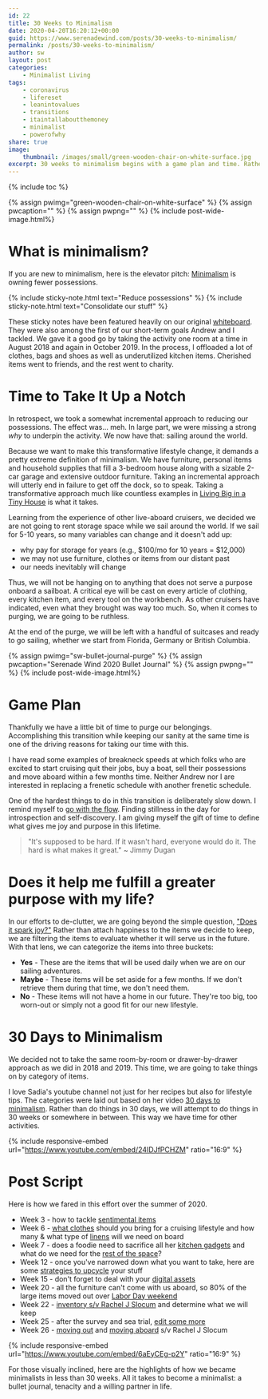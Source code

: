 ```yaml
---
id: 22
title: 30 Weeks to Minimalism
date: 2020-04-20T16:20:12+00:00
guid: https://www.serenadewind.com/posts/30-weeks-to-minimalism/
permalink: /posts/30-weeks-to-minimalism/
author: sw
layout: post
categories:
    - Minimalist Living
tags:
    - coronavirus
    - lifereset
    - leanintovalues
    - transitions
    - itaintallaboutthemoney
    - minimalist
    - powerofwhy
share: true
image:
    thumbnail: /images/small/green-wooden-chair-on-white-surface.jpg 
excerpt: 30 weeks to minimalism begins with a game plan and time. Rather than replace a busy schedule with another busy schedule, give yourself time. Find stillness in the day for introspection and self-discovery. 
---
```

{% include toc %}

{% assign pwimg="green-wooden-chair-on-white-surface" %}
{% assign pwcaption="" %}
{% assign pwpng="" %}
{% include post-wide-image.html%}

# What is minimalism?

If you are new to minimalism, here is the elevator pitch: [Minimalism](https://www.becomingminimalist.com/what-is-minimalism/ "Becoming Minimalist") is owning fewer possessions.

{% include sticky-note.html text="Reduce possessions" %}
{% include sticky-note.html text="Consolidate our stuff" %}

These sticky notes have been featured heavily on our original [whiteboard](https://www.serenadewind.com/posts/time-to-go-to-the-whiteboard/ "Time to go to the whiteboard"). They were also among the first of our short-term goals Andrew and I tackled. We gave it a good go by taking the activity one room at a time in August 2018 and again in October 2019. In the process, I offloaded a lot of clothes, bags and shoes as well as underutilized kitchen items. Cherished items went to friends, and the rest went to charity.

# Time to Take It Up a Notch

In retrospect, we took a somewhat incremental approach to reducing our possessions. The effect was... meh. In large part, we were missing a strong _why_ to underpin the activity. We now have that: sailing around the world.

Because we want to make this transformative lifestyle change, it demands a pretty extreme definition of minimalism. We have furniture, personal items and household supplies that fill a 3-bedroom house along with a sizable 2-car garage and extensive outdoor furniture. Taking an incremental approach will utterly end in failure to get off the dock, so to speak. Taking a transformative approach much like countless examples in [Living Big in a Tiny House](https://www.youtube.com/channel/UCoNTMWgGuXtGPLv9UeJZwBw "Living Big in a Tiny House") is what it takes.

Learning from the experience of other live-aboard cruisers, we decided we are not going to rent storage space while we sail around the world. If we sail for 5-10 years, so many variables can change and it doesn't add up:

-   why pay for storage for years (e.g., $100/mo for 10 years = $12,000)
-   we may not use furniture, clothes or items from our distant past
-   our needs inevitably will change

Thus, we will not be hanging on to anything that does not serve a purpose onboard a sailboat. A critical eye will be cast on every article of clothing, every kitchen item, and every tool on the workbench. As other cruisers have indicated, even what they brought was way too much. So, when it comes to purging, we are going to be ruthless.

At the end of the purge, we will be left with a handful of suitcases and ready to go sailing, whether we start from Florida, Germany or British Columbia.

{% assign pwimg="sw-bullet-journal-purge" %}
{% assign pwcaption="Serenade Wind 2020 Bullet Journal" %}
{% assign pwpng="" %}
{% include post-wide-image.html%}

# Game Plan

Thankfully we have a little bit of time to purge our belongings. Accomplishing this transition while keeping our sanity at the same time is one of the driving reasons for taking our time with this.

I have read some examples of breakneck speeds at which folks who are excited to start cruising quit their jobs, buy a boat, sell their possessions and move aboard within a few months time. Neither Andrew nor I are interested in replacing a frenetic schedule with another frenetic schedule.

One of the hardest things to do in this transition is deliberately slow down. I remind myself to [go with the flow](https://serenadewind.com/relationships/going-with-the-flow/ "Going with the Flow"). Finding stillness in the day for introspection and self-discovery. I am giving myself the gift of time to define what gives me joy and purpose in this lifetime.

>"It's supposed to be hard. If it wasn't hard, everyone would do it. The hard is what makes it great." ~ Jimmy Dugan

# Does it help me fulfill a greater purpose with my life?

In our efforts to de-clutter, we are going beyond the simple question, ["Does it spark joy?"](https://www.becomingminimalist.com/does-it-spark-joy-is-the-wrong-decluttering-question/ "Does it spark joy is the wrong decluttering question") Rather than attach happiness to the items we decide to keep, we are filtering the items to evaluate whether it will serve us in the future. With that lens, we can categorize the items into three buckets:

- **Yes** - These are the items that will be used daily when we are on our sailing adventures.
- **Maybe** - These items will be set aside for a few months. If we don't retrieve them during that time, we don't need them.
- **No** - These items will not have a home in our future. They're too big, too worn-out or simply not a good fit for our new lifestyle.

# 30 Days to Minimalism

We decided not to take the same room-by-room or drawer-by-drawer approach as we did in 2018 and 2019. This time, we are going to take things on by category of items. 

I love Sadia's youtube channel not just for her recipes but also for lifestyle tips. The categories were laid out based on her video [30 days to minimalism](https://www.youtube.com/watch?v=24IDJfPCHZM "30 days to minimalism"). Rather than do things in 30 days, we will attempt to do things in 30 weeks or somewhere in between. This way we have time for other activities.

{% include responsive-embed url="https://www.youtube.com/embed/24IDJfPCHZM" ratio="16:9" %}

# Post Script

Here is how we fared in this effort over the summer of 2020.

 - Week 3 - how to tackle [sentimental items](/posts/throw-back/)
 - Week 6 - [what clothes](posts/packing-light/) should you bring for a cruising lifestyle and how many & what type of [linens](/posts/boat-head/) will we need on board 
 - Week 7 - does a foodie need to sacrifice all her [kitchen gadgets](/posts/sea-foodie/) and what do we need for the [rest of the space](/posts/sea-foodie/)?
 - Week 12 - once you've narrowed down what you want to take, here are some [strategies to upcycle](/posts/matching-gifts/) your stuff
 - Week 15 - don't forget to deal with your [digital assets](/posts/shutterbug/)
 - Week 20 - all the furniture can't come with us aboard, so 80% of the large items moved out over [Labor Day weekend](/posts/talk-like-a-pirate/)
 - Week 22 - [inventory s/v Rachel J Slocum](/posts/survey-sea-trial-part-5/) and determine what we will keep
 - Week 25 - after the survey and sea trial, [edit some more](/posts/harriet-rachel/) 
 - Week 26 - [moving out](/posts/mini-me/) and [moving aboard](/posts/all-aboard/) s/v Rachel J Slocum 

{% include responsive-embed url="https://www.youtube.com/embed/6aEyCEg-p2Y" ratio="16:9" %}

For those visually inclined, here are the highlights of how we became minimalists in less than 30 weeks. All it takes to become a minimalist: a bullet journal, tenacity and a willing partner in life. 


